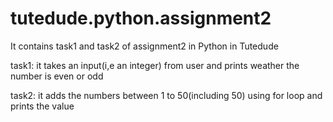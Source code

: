 # tutedude.python.assignment2
It contains task1 and task2 of assignment2 in Python in Tutedude

task1:
it takes an input(i,e an integer) from user and prints weather the number is even or odd

task2:
it adds the numbers between 1 to 50(including 50) using for loop and prints the value
